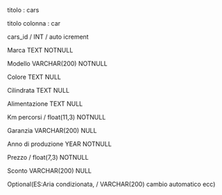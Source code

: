 titolo : cars

titolo colonna : car

cars_id  / INT  /  auto icrement


Marca TEXT NOTNULL

Modello VARCHAR(200)  NOTNULL

Colore TEXT  NULL

Cilindrata TEXT NULL

Alimentazione TEXT  NULL

Km percorsi /  float(11,3) NOTNULL

Garanzia VARCHAR(200) NULL

Anno di produzione YEAR NOTNULL

Prezzo /  float(7,3) NOTNULL

Sconto  VARCHAR(200) NULL

Optional(ES:Aria condizionata, / VARCHAR(200)
 cambio automatico ecc)





